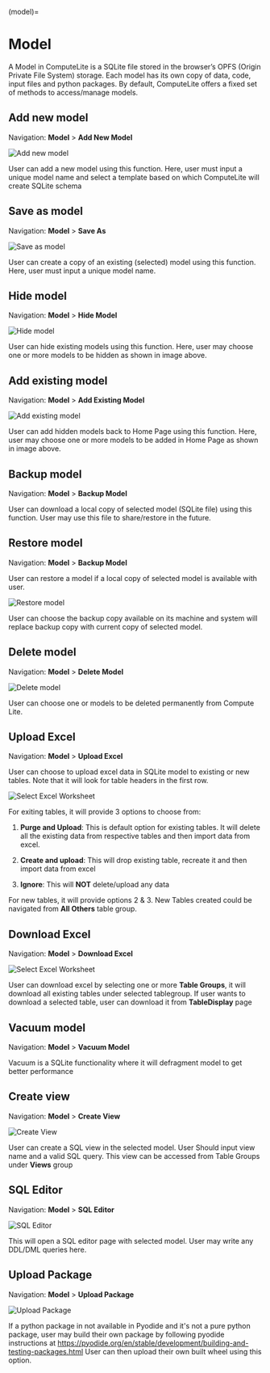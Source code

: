 (model)=

# Model

A Model in ComputeLite is a SQLite file stored in the browser’s OPFS (Origin Private File System) storage. Each model has its own copy of data, code, input files and python packages. By default, ComputeLite offers a fixed set of methods to access/manage models.

## Add new model

Navigation: **Model** > **Add New Model**

![Add new model](../images/add_new_model.png)

User can add a new model using this function. Here, user must input a unique model name and select a template based on which ComputeLite will create SQLite schema

## Save as model

Navigation: **Model** > **Save As**

![Save as model](../images/save_as_model.png)

User can create a copy of an existing (selected) model using this function. Here, user must input a unique model name.

## Hide model

Navigation: **Model** > **Hide Model**

![Hide model](../images/hide_model.png)

User can hide existing models using this function. Here, user may choose one or more models to be hidden as shown in image above.

## Add existing model

Navigation: **Model** > **Add Existing Model**

![Add existing model](../images/add_existing_model.png)

User can add hidden models back to Home Page using this function. Here, user may choose one or more models to be added in Home Page as shown in image above.

## Backup model

Navigation: **Model** > **Backup Model**

User can download a local copy of selected model (SQLite file) using this function. User may use this file to share/restore in the future.

## Restore model

Navigation: **Model** > **Backup Model**

User can restore a model if a local copy of selected model is available with user. 

![Restore model](../images/add_existing_model.png)

User can choose the backup copy available on its machine and system will replace backup copy with current copy of selected model.

## Delete model

Navigation: **Model** > **Delete Model**

![Delete model](../images/delete_models.png)

User can choose one or models to be deleted permanently from Compute Lite.

## Upload Excel

Navigation: **Model** > **Upload Excel**

User can choose to upload excel data in SQLite model to existing or new tables. Note that it will look for table headers in the first row.

![Select Excel Worksheet](../images/select_excel_sheets.png)

For exiting tables, it will provide 3 options to choose from:

1. **Purge and Upload**: This is default option for existing tables. It will delete all the existing data from respective tables and then import data from excel.

2. **Create and upload**: This will drop existing table, recreate it and then import data from excel

3. **Ignore**: This will **NOT** delete/upload any data

For new tables, it will provide options 2 & 3. New Tables created could be navigated from **All Others** table group.

## Download Excel

Navigation: **Model** > **Download Excel**

![Select Excel Worksheet](../images/select_excel_sheets.png)

User can download excel by selecting one or more **Table Groups**, it will download all existing tables under selected tablegroup. If user wants to download a selected table, user can download it from **TableDisplay** page

## Vacuum model

Navigation: **Model** > **Vacuum Model**

Vacuum is a SQLite functionality where it will defragment model to get better performance

## Create view

Navigation: **Model** > **Create View**

![Create View](../images/create_view.png)

User can create a SQL view in the selected model. User Should input view name and a valid SQL query. This view can be accessed from Table Groups under **Views** group

## SQL Editor

Navigation: **Model** > **SQL Editor**

![SQL Editor](../images/sql_editor.png)

This will open a SQL editor page with selected model. User may write any DDL/DML queries here.

## Upload Package

Navigation: **Model** > **Upload Package**

![Upload Package](../images/upload_package.png)

If a python package in not available in Pyodide and it's not a pure python package, user may build their own package by following pyodide instructions at https://pyodide.org/en/stable/development/building-and-testing-packages.html User can then upload their own built wheel using this option.


